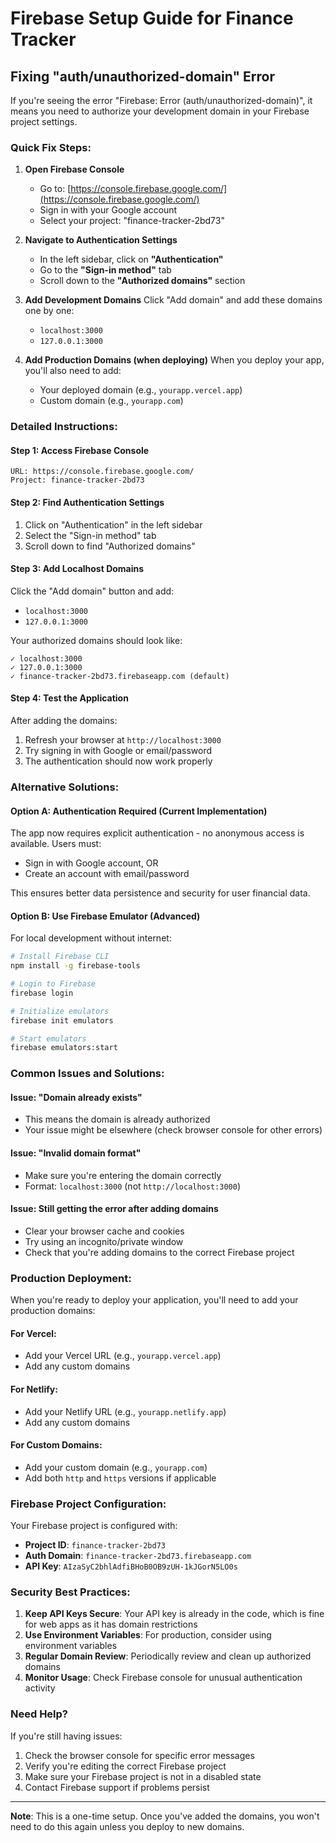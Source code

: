 # Firebase Setup Guide for Finance Tracker

## Fixing "auth/unauthorized-domain" Error

If you're seeing the error "Firebase: Error (auth/unauthorized-domain)", it means you need to authorize your development domain in your Firebase project settings.

### Quick Fix Steps:

1. **Open Firebase Console**
   - Go to: [https://console.firebase.google.com/](https://console.firebase.google.com/)
   - Sign in with your Google account
   - Select your project: "finance-tracker-2bd73"

2. **Navigate to Authentication Settings**
   - In the left sidebar, click on **"Authentication"**
   - Go to the **"Sign-in method"** tab
   - Scroll down to the **"Authorized domains"** section

3. **Add Development Domains**
   Click "Add domain" and add these domains one by one:
   - `localhost:3000`
   - `127.0.0.1:3000`

4. **Add Production Domains (when deploying)**
   When you deploy your app, you'll also need to add:
   - Your deployed domain (e.g., `yourapp.vercel.app`)
   - Custom domain (e.g., `yourapp.com`)

### Detailed Instructions:

#### Step 1: Access Firebase Console
```
URL: https://console.firebase.google.com/
Project: finance-tracker-2bd73
```

#### Step 2: Find Authentication Settings
1. Click on "Authentication" in the left sidebar
2. Select the "Sign-in method" tab
3. Scroll down to find "Authorized domains"

#### Step 3: Add Localhost Domains
Click the "Add domain" button and add:
- `localhost:3000`
- `127.0.0.1:3000`

Your authorized domains should look like:
```
✓ localhost:3000
✓ 127.0.0.1:3000
✓ finance-tracker-2bd73.firebaseapp.com (default)
```

#### Step 4: Test the Application
After adding the domains:
1. Refresh your browser at `http://localhost:3000`
2. Try signing in with Google or email/password
3. The authentication should now work properly

### Alternative Solutions:

#### Option A: Authentication Required (Current Implementation)
The app now requires explicit authentication - no anonymous access is available. Users must:
- Sign in with Google account, OR
- Create an account with email/password

This ensures better data persistence and security for user financial data.

#### Option B: Use Firebase Emulator (Advanced)
For local development without internet:
```bash
# Install Firebase CLI
npm install -g firebase-tools

# Login to Firebase
firebase login

# Initialize emulators
firebase init emulators

# Start emulators
firebase emulators:start
```

### Common Issues and Solutions:

#### Issue: "Domain already exists"
- This means the domain is already authorized
- Your issue might be elsewhere (check browser console for other errors)

#### Issue: "Invalid domain format"
- Make sure you're entering the domain correctly
- Format: `localhost:3000` (not `http://localhost:3000`)

#### Issue: Still getting the error after adding domains
- Clear your browser cache and cookies
- Try using an incognito/private window
- Check that you're adding domains to the correct Firebase project

### Production Deployment:

When you're ready to deploy your application, you'll need to add your production domains:

#### For Vercel:
- Add your Vercel URL (e.g., `yourapp.vercel.app`)
- Add any custom domains

#### For Netlify:
- Add your Netlify URL (e.g., `yourapp.netlify.app`)
- Add any custom domains

#### For Custom Domains:
- Add your custom domain (e.g., `yourapp.com`)
- Add both `http` and `https` versions if applicable

### Firebase Project Configuration:

Your Firebase project is configured with:
- **Project ID**: `finance-tracker-2bd73`
- **Auth Domain**: `finance-tracker-2bd73.firebaseapp.com`
- **API Key**: `AIzaSyC2bhlAdfiBHoB0OB9zUH-1kJGorN5LO0s`

### Security Best Practices:

1. **Keep API Keys Secure**: Your API key is already in the code, which is fine for web apps as it has domain restrictions
2. **Use Environment Variables**: For production, consider using environment variables
3. **Regular Domain Review**: Periodically review and clean up authorized domains
4. **Monitor Usage**: Check Firebase console for unusual authentication activity

### Need Help?

If you're still having issues:
1. Check the browser console for specific error messages
2. Verify you're editing the correct Firebase project
3. Make sure your Firebase project is not in a disabled state
4. Contact Firebase support if problems persist

---

**Note**: This is a one-time setup. Once you've added the domains, you won't need to do this again unless you deploy to new domains.